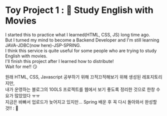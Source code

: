 # Toy Project 1 : 🎥 Study English with Movies
<p>
I started this to practice what I learned(HTML, CSS, JS) long time ago. <br>
But I turned my mind to become a Backend Developer and I'm still learning JAVA-JDBC(now here)-JSP-SPRING.<br>
I think this service is quite useful for some people who are trying to study English with movies.<br>
I'll finish this project after I learned how to distribute!<br>
Wait for me!! 😏
</p>

<p>
원래 HTML, CSS, Javascript 공부하기 위해 끄적끄적해보기 위해 생성된 레포지토리지만, <br>
내가 운영하는 블로그의 100LS 프로젝트를 웹에서 보기 좋도록 정리한 것으로 한창 수요가 많았었다 ㅠㅠ <br>
지금은 바빠서 업로드가 늦어지고 있지만... Spring 배운 후 꼭 다시 돌아와서 완성할 것!! : 😤
</p>

